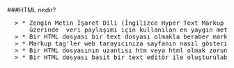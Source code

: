 ###HTML nedir?
  <pre>
  > * Zengin Metin İşaret Dili (İngilizce Hyper Text Markup Language, ks. HTML) günümüzde İnternet
      üzerinde  veri paylaşımı için kullanılan en yaygın metin tabanlı dildir.
  > * Bir HTML dosyası bir text dosyası olmakla beraber markup tags (işaretlenmiş etiketler) içerir.
  > * Markup tag'ler web tarayıcınıza sayfanın nasıl gösterileceğini gösterir.
  > * Bir HTML dosyasının uzantısı htm veya html olmak zorundadır.
  > * Bir HTML dosyası basit bir text editör ile oluşturulabilir.</pre>